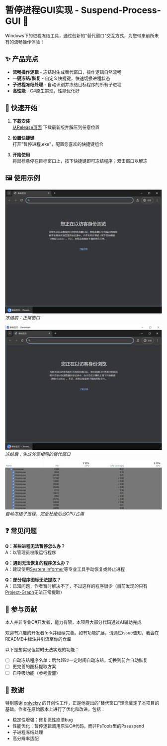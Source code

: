 # 暂停进程GUI实现 - Suspend-Process-GUI 🚀

Windows下的进程冻结工具，通过创新的"替代窗口"交互方式，为您带来前所未有的流畅操作体验！

## ✨ 产品亮点

- **流畅操作逻辑** - 冻结时生成替代窗口，操作逻辑自然流畅
- **一键冻结/恢复** - 自定义快捷键，快速切换进程状态
- **子进程冻结处理** - 自动识别并冻结目标程序的所有子进程
- **高性能** - C#原生实现，性能优化好

## 🚀 快速开始

1. **下载安装**  
   [从Release页面](https://github.com/your-repo/releases) 下载最新版并解压到任意位置

2. **设置快捷键**  
   打开"暂停进程.exe"，配置您喜欢的快捷键组合

3. **开始使用**  
   将鼠标悬停在目标窗口上，按下快捷键即可冻结程序；双击窗口以解冻

## 🖼️ 使用示例
![正常状态](assets/正常状态.png)  
*冻结前：正常窗口*

![冻结状态](assets/冻结状态.png)  
*冻结后：生成外观相同的替代窗口*

![冻结子进程](assets/冻结子进程.png)  
*自动冻结子进程，完全杜绝后台CPU占用*

## ❓ 常见问题

**Q：某些进程无法暂停怎么办？**  
A：以管理员权限运行程序

**Q：遇到无法恢复的程序怎么办？**  
A：建议使用[System Informer](https://github.com/winsiderss/systeminformer)等专业工具手动恢复或终止进程

**Q：部分程序图标无法提取？**  
A：已知问题，作者暂时解决不了，不过这样的程序很少（目前发现的只有[Project-Graph](https://github.com/LiRenTech/project-graph)无法正常提取）

## 🌱 参与贡献

本人并非专业C#开发者，能力有限，本项目大部分代码通过AI辅助完成

欢迎有兴趣的开发者fork并继续完善。如有功能扩展，请通过issue告知，我会在README中标注并引流至你的仓库

以下是想实现但暂时无法实现的功能：

- [ ] 自动冻结程序名单：后台超过一定时间自动冻结，切换到前台自动恢复
- [ ] 更完善的图标提取方案
- [ ] 自呼吸功能（参考[雪藏](https://github.com/superDMS/HsFreezer-Hidden-in-the-snow-)）

## 🙏 致谢

特别感谢 [onlyclxy](https://github.com/onlyclxy) 的开创性工作，正是他提出的"替代窗口"理念奠定了本项目的基础。作者在原始版本上进行了优化和改进，包括：

- 稳定性增强：修复恶性崩溃bug
- 性能优化：暂停逻辑调用原生C#代码，而非PsTools里的Pssuspend
- 子进程冻结处理
- 高分辨率适配